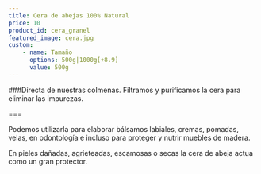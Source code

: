 ```yaml
---
title: Cera de abejas 100% Natural
price: 10
product_id: cera_granel
featured_image: cera.jpg
custom:
    - name: Tamaño
      options: 500g|1000g[+8.9]
      value: 500g
---
```


###Directa de nuestras colmenas. Filtramos y purificamos la cera para eliminar las impurezas.

===

Podemos utilizarla para elaborar bálsamos labiales, cremas, pomadas, velas, en odontología e
incluso para proteger y nutrir muebles de madera.

En pieles dañadas, agrieteadas, escamosas o secas la cera de abeja actua como un gran
protector.







